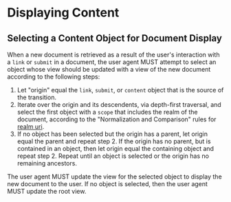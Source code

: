 # Displaying Content

## Selecting a Content Object for Document Display

When a new document is retrieved as a result of the user's interaction with a `link` or `submit` in a document, the user agent MUST attempt to select an object whose view should be updated with a view of the new document according to the following steps:

1. Let "origin" equal the `link`, `submit`, or `content` object that is the source of the transition.
2. Iterate over the origin and its descendents, via depth-first traversal, and select the first object with a `scope` that includes the realm of the document, according to the "Normalization and Comparison" rules for [realm uri](#realm-uri).
3. If no object has been selected but the origin has a parent, let origin equal the parent and repeat step 2. If the origin has no parent, but is contained in an object, then let origin equal the containing object and repeat step 2. Repeat until an object is selected or the origin has no remaining ancestors.

The user agent MUST update the view for the selected object to display the new document to the user. If no object is selected, then the user agent MUST update the root view.

